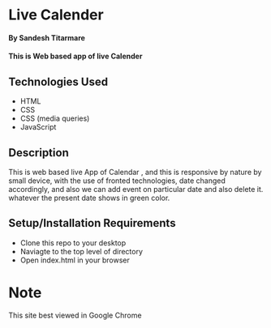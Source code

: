 # Live Calender

#### By Sandesh Titarmare

#### This is Web based  app of live Calender 

## Technologies Used
    

* HTML
* CSS
* CSS (media queries)
* JavaScript

## Description
This is web based live App of Calendar , and this is responsive by nature by small device, with the use of fronted technologies,
    date changed accordingly, and also we can add event on particular date and also delete it. 
whatever the present date shows in green color.

## Setup/Installation Requirements

* Clone this repo to your desktop
* Naviagte to the top level of directory
* Open index.html in your browser

# Note 
This site best viewed in Google Chrome
